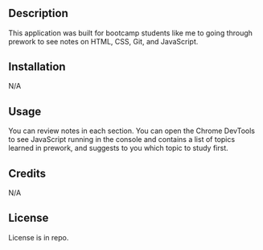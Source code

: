 # <Prework Study Guide Webpage>

## Description
This application was built for bootcamp students like me to going through prework to see notes on HTML, CSS, Git, and JavaScript. 


## Installation
N/A
## Usage
You can review notes in each section. You can open the Chrome DevTools to see JavaScript running in the console and contains a list of topics learned in prework, and suggests to you which topic to study first. 


## Credits
N/A

## License
License is in repo.